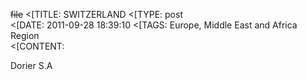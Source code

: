 ~~file~~
<[TITLE: 	SWITZERLAND	
<[TYPE: 	post	
<[DATE: 	2011-09-28 18:39:10	
<[TAGS: 	Europe, Middle East and Africa Region	
<[CONTENT: 	

Dorier S.A


